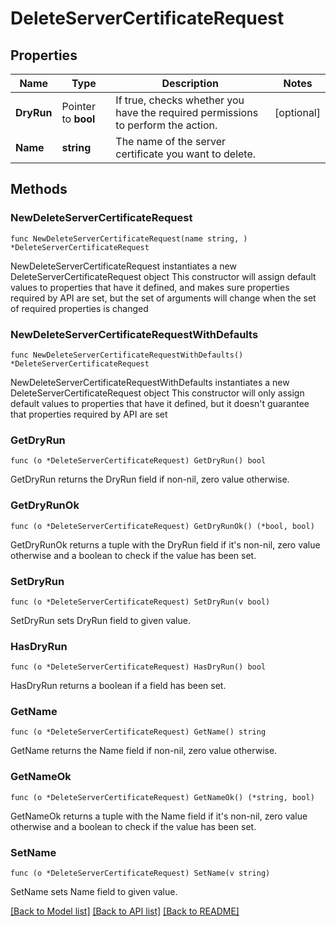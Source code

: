 # DeleteServerCertificateRequest

## Properties

Name | Type | Description | Notes
------------ | ------------- | ------------- | -------------
**DryRun** | Pointer to **bool** | If true, checks whether you have the required permissions to perform the action. | [optional] 
**Name** | **string** | The name of the server certificate you want to delete. | 

## Methods

### NewDeleteServerCertificateRequest

`func NewDeleteServerCertificateRequest(name string, ) *DeleteServerCertificateRequest`

NewDeleteServerCertificateRequest instantiates a new DeleteServerCertificateRequest object
This constructor will assign default values to properties that have it defined,
and makes sure properties required by API are set, but the set of arguments
will change when the set of required properties is changed

### NewDeleteServerCertificateRequestWithDefaults

`func NewDeleteServerCertificateRequestWithDefaults() *DeleteServerCertificateRequest`

NewDeleteServerCertificateRequestWithDefaults instantiates a new DeleteServerCertificateRequest object
This constructor will only assign default values to properties that have it defined,
but it doesn't guarantee that properties required by API are set

### GetDryRun

`func (o *DeleteServerCertificateRequest) GetDryRun() bool`

GetDryRun returns the DryRun field if non-nil, zero value otherwise.

### GetDryRunOk

`func (o *DeleteServerCertificateRequest) GetDryRunOk() (*bool, bool)`

GetDryRunOk returns a tuple with the DryRun field if it's non-nil, zero value otherwise
and a boolean to check if the value has been set.

### SetDryRun

`func (o *DeleteServerCertificateRequest) SetDryRun(v bool)`

SetDryRun sets DryRun field to given value.

### HasDryRun

`func (o *DeleteServerCertificateRequest) HasDryRun() bool`

HasDryRun returns a boolean if a field has been set.

### GetName

`func (o *DeleteServerCertificateRequest) GetName() string`

GetName returns the Name field if non-nil, zero value otherwise.

### GetNameOk

`func (o *DeleteServerCertificateRequest) GetNameOk() (*string, bool)`

GetNameOk returns a tuple with the Name field if it's non-nil, zero value otherwise
and a boolean to check if the value has been set.

### SetName

`func (o *DeleteServerCertificateRequest) SetName(v string)`

SetName sets Name field to given value.



[[Back to Model list]](../README.md#documentation-for-models) [[Back to API list]](../README.md#documentation-for-api-endpoints) [[Back to README]](../README.md)


